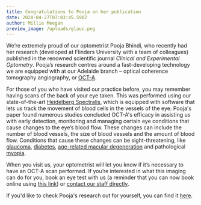 ```yaml
---
title: Congratulations to Pooja on her publication
date: 2020-04-27T07:03:45.590Z
author: Millie Meegan
preview_image: /uploads/glauc.png
---
```

We’re extremely proud of our optometrist Pooja Bhindi, who recently had her research (developed at Flinders University with a team of colleagues) published in the renowned scientific journal <i>Clinical and Experimental Optometry</i>. Pooja’s research centres around a fast-developing technology we are equipped with at our Adelaide branch – optical coherence tomography angiography, or [OCT-A](https://www.innovativeeyecare.com.au/what-we-do/optical-coherance-tomography-angiography-oct-a).

For those of you who have visited our practice before, you may remember having scans of the back of your eye taken. This was performed using our state-of-the-art [Heidelberg Spectralis](https://www.innovativeeyecare.com.au/what-we-do/oct), which is equipped with software that lets us track the movement of blood cells in the vessels of the eye. Pooja's paper found numerous studies concluded OCT-A's efficacy in assisting us with early detection, monitoring and managing certain eye conditions that cause changes to the eye’s blood flow. These changes can include the number of blood vessels, the size of blood vessels and the amount of blood flow. Conditions that cause these changes can be sight-threatening, like [glaucoma](https://www.innovativeeyecare.com.au/what-we-do/glaucoma), [diabetes](https://www.innovativeeyecare.com.au/what-we-do/diabetes-and-the-eye), [age-related macular degeneration](https://www.innovativeeyecare.com.au/what-we-do/macular-degeneration) and pathological [myopia](https://www.innovativeeyecare.com.au/what-we-do/myopia).

When you visit us, your optometrist will let you know if it’s necessary to have an OCT-A scan performed. If you’re interested in what this imaging can do for you, book an eye test with us (a reminder that you can now book online using [this link](https://www.innovativeeyecare.com.au/contact)) or [contact our staff directly](https://www.innovativeeyecare.com.au/contact).

If you'd like to check Pooja's research out for yourself, you can find it [here](https://www.ncbi.nlm.nih.gov/pubmed/32285493).